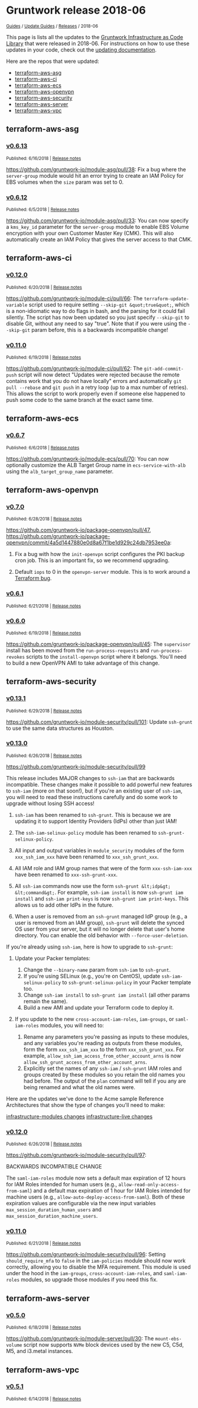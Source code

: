 
# Gruntwork release 2018-06

<p style={{marginTop: "-25px"}}><small><a href="/guides">Guides</a> / <a href="/guides/stay-up-to-date">Update Guides</a> / <a href="/guides/stay-up-to-date/releases">Releases</a> / 2018-06</small></p>

This page is lists all the updates to the [Gruntwork Infrastructure as Code
Library](https://gruntwork.io/infrastructure-as-code-library/) that were released in 2018-06. For instructions
on how to use these updates in your code, check out the [updating
documentation](/library/stay-up-to-date/updating).

Here are the repos that were updated:

- [terraform-aws-asg](#terraform-aws-asg)
- [terraform-aws-ci](#terraform-aws-ci)
- [terraform-aws-ecs](#terraform-aws-ecs)
- [terraform-aws-openvpn](#terraform-aws-openvpn)
- [terraform-aws-security](#terraform-aws-security)
- [terraform-aws-server](#terraform-aws-server)
- [terraform-aws-vpc](#terraform-aws-vpc)


## terraform-aws-asg


### [v0.6.13](https://github.com/gruntwork-io/terraform-aws-asg/releases/tag/v0.6.13)

<p style={{marginTop: "-20px", marginBottom: "10px"}}>
  <small>Published: 6/16/2018 | <a href="https://github.com/gruntwork-io/terraform-aws-asg/releases/tag/v0.6.13">Release notes</a></small>
</p>

<div style={{"overflow":"hidden","textOverflow":"ellipsis","display":"-webkit-box","WebkitLineClamp":10,"lineClamp":10,"WebkitBoxOrient":"vertical"}}>

  https://github.com/gruntwork-io/module-asg/pull/38: Fix a bug where the `server-group` module would hit an error trying to create an IAM Policy for EBS volumes when the `size` param was set to 0.

</div>


### [v0.6.12](https://github.com/gruntwork-io/terraform-aws-asg/releases/tag/v0.6.12)

<p style={{marginTop: "-20px", marginBottom: "10px"}}>
  <small>Published: 6/5/2018 | <a href="https://github.com/gruntwork-io/terraform-aws-asg/releases/tag/v0.6.12">Release notes</a></small>
</p>

<div style={{"overflow":"hidden","textOverflow":"ellipsis","display":"-webkit-box","WebkitLineClamp":10,"lineClamp":10,"WebkitBoxOrient":"vertical"}}>

  https://github.com/gruntwork-io/module-asg/pull/33: You can now specify a `kms_key_id` parameter for the `server-group` module to enable EBS Volume encryption with your own Customer Master Key (CMK). This will also automatically create an IAM Policy that gives the server access to that CMK.

</div>



## terraform-aws-ci


### [v0.12.0](https://github.com/gruntwork-io/terraform-aws-ci/releases/tag/v0.12.0)

<p style={{marginTop: "-20px", marginBottom: "10px"}}>
  <small>Published: 6/20/2018 | <a href="https://github.com/gruntwork-io/terraform-aws-ci/releases/tag/v0.12.0">Release notes</a></small>
</p>

<div style={{"overflow":"hidden","textOverflow":"ellipsis","display":"-webkit-box","WebkitLineClamp":10,"lineClamp":10,"WebkitBoxOrient":"vertical"}}>

  https://github.com/gruntwork-io/module-ci/pull/66: The `terraform-update-variable` script used to require setting `--skip-git &quot;true&quot;`, which is a non-idiomatic way to do flags in bash, and the parsing for it could fail silently. The script has now been updated so you just specify `--skip-git` to disable Git, without any need to say &quot;true&quot;. Note that if you were using the `--skip-git` param before, this is a backwards incompatible change!

</div>


### [v0.11.0](https://github.com/gruntwork-io/terraform-aws-ci/releases/tag/v0.11.0)

<p style={{marginTop: "-20px", marginBottom: "10px"}}>
  <small>Published: 6/19/2018 | <a href="https://github.com/gruntwork-io/terraform-aws-ci/releases/tag/v0.11.0">Release notes</a></small>
</p>

<div style={{"overflow":"hidden","textOverflow":"ellipsis","display":"-webkit-box","WebkitLineClamp":10,"lineClamp":10,"WebkitBoxOrient":"vertical"}}>

  https://github.com/gruntwork-io/module-ci/pull/62: The `git-add-commit-push` script will now detect &quot;Updates were rejected because the remote contains work that you do not have locally&quot; errors and automatically `git pull --rebase` and `git push` in a retry loop (up to a max number of retries). This allows the script to work properly even if someone else happened to push some code to the same branch at the exact same time.

</div>



## terraform-aws-ecs


### [v0.6.7](https://github.com/gruntwork-io/terraform-aws-ecs/releases/tag/v0.6.7)

<p style={{marginTop: "-20px", marginBottom: "10px"}}>
  <small>Published: 6/6/2018 | <a href="https://github.com/gruntwork-io/terraform-aws-ecs/releases/tag/v0.6.7">Release notes</a></small>
</p>

<div style={{"overflow":"hidden","textOverflow":"ellipsis","display":"-webkit-box","WebkitLineClamp":10,"lineClamp":10,"WebkitBoxOrient":"vertical"}}>

  https://github.com/gruntwork-io/module-ecs/pull/70: You can now optionally customize the ALB Target Group name in `ecs-service-with-alb` using the `alb_target_group_name` parameter.

</div>



## terraform-aws-openvpn


### [v0.7.0](https://github.com/gruntwork-io/terraform-aws-openvpn/releases/tag/v0.7.0)

<p style={{marginTop: "-20px", marginBottom: "10px"}}>
  <small>Published: 6/28/2018 | <a href="https://github.com/gruntwork-io/terraform-aws-openvpn/releases/tag/v0.7.0">Release notes</a></small>
</p>

<div style={{"overflow":"hidden","textOverflow":"ellipsis","display":"-webkit-box","WebkitLineClamp":10,"lineClamp":10,"WebkitBoxOrient":"vertical"}}>

  https://github.com/gruntwork-io/package-openvpn/pull/47, https://github.com/gruntwork-io/package-openvpn/commit/4a5d1447880e0d8a67f1be1d929c24db7953ee0a:

1. Fix a bug with how the `init-openvpn` script configures the PKI backup cron job. This is an important fix, so we recommend upgrading.

1. Default `iops` to 0 in the `openvpn-server` module. This is to work around a [Terraform bug](https://github.com/terraform-providers/terraform-provider-aws/issues/4002).

</div>


### [v0.6.1](https://github.com/gruntwork-io/terraform-aws-openvpn/releases/tag/v0.6.1)

<p style={{marginTop: "-20px", marginBottom: "10px"}}>
  <small>Published: 6/21/2018 | <a href="https://github.com/gruntwork-io/terraform-aws-openvpn/releases/tag/v0.6.1">Release notes</a></small>
</p>

<div style={{"overflow":"hidden","textOverflow":"ellipsis","display":"-webkit-box","WebkitLineClamp":10,"lineClamp":10,"WebkitBoxOrient":"vertical"}}>

  

</div>


### [v0.6.0](https://github.com/gruntwork-io/terraform-aws-openvpn/releases/tag/v0.6.0)

<p style={{marginTop: "-20px", marginBottom: "10px"}}>
  <small>Published: 6/19/2018 | <a href="https://github.com/gruntwork-io/terraform-aws-openvpn/releases/tag/v0.6.0">Release notes</a></small>
</p>

<div style={{"overflow":"hidden","textOverflow":"ellipsis","display":"-webkit-box","WebkitLineClamp":10,"lineClamp":10,"WebkitBoxOrient":"vertical"}}>

  https://github.com/gruntwork-io/package-openvpn/pull/45: The `supervisor` install has been moved from the `run-process-requests` and `run-process-revokes` scripts to the `install-openvpn` script where it belongs. You&apos;ll need to build a new OpenVPN AMI to take advantage of this change.

</div>



## terraform-aws-security


### [v0.13.1](https://github.com/gruntwork-io/terraform-aws-security/releases/tag/v0.13.1)

<p style={{marginTop: "-20px", marginBottom: "10px"}}>
  <small>Published: 6/29/2018 | <a href="https://github.com/gruntwork-io/terraform-aws-security/releases/tag/v0.13.1">Release notes</a></small>
</p>

<div style={{"overflow":"hidden","textOverflow":"ellipsis","display":"-webkit-box","WebkitLineClamp":10,"lineClamp":10,"WebkitBoxOrient":"vertical"}}>

  https://github.com/gruntwork-io/module-security/pull/101: Update `ssh-grunt` to use the same data structures as Houston.

</div>


### [v0.13.0](https://github.com/gruntwork-io/terraform-aws-security/releases/tag/v0.13.0)

<p style={{marginTop: "-20px", marginBottom: "10px"}}>
  <small>Published: 6/26/2018 | <a href="https://github.com/gruntwork-io/terraform-aws-security/releases/tag/v0.13.0">Release notes</a></small>
</p>

<div style={{"overflow":"hidden","textOverflow":"ellipsis","display":"-webkit-box","WebkitLineClamp":10,"lineClamp":10,"WebkitBoxOrient":"vertical"}}>

  https://github.com/gruntwork-io/module-security/pull/99


This release includes MAJOR changes to `ssh-iam` that are backwards incompatible. These changes make it possible to add powerful new features to `ssh-iam` (more on that soon!), but if you&apos;re an existing user of `ssh-iam`, you will need to read these instructions carefully and do some work to upgrade without losing SSH access!


1. `ssh-iam` has been renamed to `ssh-grunt`. This is because we are updating it to support Identity Providers (IdPs) other than just IAM!

1. The `ssh-iam-selinux-policy` module has been renamed to `ssh-grunt-selinux-policy`.

1. All input and output variables in `module_security` modules of the form `xxx_ssh_iam_xxx` have been renamed to `xxx_ssh_grunt_xxx`.

1. All IAM role and IAM group names that were of the form `xxx-ssh-iam-xxx` have been renamed to `xxx-ssh-grunt-xxx`.

1. All `ssh-iam` commands now use the form `ssh-grunt &lt;idp&gt; &lt;command&gt;`. For example, `ssh-iam install` is now `ssh-grunt iam install` and `ssh-iam print-keys` is now `ssh-grunt iam print-keys`. This allows us to add other IdPs in the future.

1. When a user is removed from an `ssh-grunt` managed IdP group (e.g., a user is removed from an IAM group), `ssh-grunt` will delete the synced OS user from your server, but it will no longer delete that user&apos;s home directory. You can enable the old behavior with `--force-user-deletion`. 


If you&apos;re already using `ssh-iam`, here is how to upgrade to `ssh-grunt`:

1. Update your Packer templates:

    1. Change the `--binary-name` param from `ssh-iam` to `ssh-grunt`. 
    1. If you&apos;re using SELinux (e.g., you&apos;re on CentOS), update `ssh-iam-selinux-policy` to `ssh-grunt-selinux-policy` in your Packer template too. 
    1. Change `ssh-iam install` to `ssh-grunt iam install` (all other params remain the same).
    1. Build a new AMI and update your Terraform code to deploy it. 

1. If you update to the new `cross-account-iam-roles`, `iam-groups`, or `saml-iam-roles` modules, you will need to:
    1. Rename any parameters you&apos;re passing as inputs to these modules, and any variables you&apos;re reading as outputs from these modules, form the form `xxx_ssh_iam_xxx` to the form `xxx_ssh_grunt_xxx`. For example, `allow_ssh_iam_access_from_other_account_arns` is now `allow_ssh_grunt_access_from_other_account_arns`. 
    1. Explicitly set the names of any `ssh-iam` / `ssh-grunt` IAM roles and groups created by these modules so you retain the old names you had before. The output of the `plan` command will tell if you any are being renamed and what the old names were.


Here are the updates we&apos;ve done to the Acme sample Reference Architectures that show the type of changes you&apos;ll need to make:

[infrastructure-modules changes](https://github.com/gruntwork-io/infrastructure-modules-multi-account-acme/commit/922aa698b5f035e3af83c6ffd78804aed0192d01)
[infrastructure-live changes](https://github.com/gruntwork-io/infrastructure-live-multi-account-acme/commit/98204b60e1fed47cbaaf041772c67eaeb3d3f2ba)

</div>


### [v0.12.0](https://github.com/gruntwork-io/terraform-aws-security/releases/tag/v0.12.0)

<p style={{marginTop: "-20px", marginBottom: "10px"}}>
  <small>Published: 6/26/2018 | <a href="https://github.com/gruntwork-io/terraform-aws-security/releases/tag/v0.12.0">Release notes</a></small>
</p>

<div style={{"overflow":"hidden","textOverflow":"ellipsis","display":"-webkit-box","WebkitLineClamp":10,"lineClamp":10,"WebkitBoxOrient":"vertical"}}>

  https://github.com/gruntwork-io/module-security/pull/97:

BACKWARDS INCOMPATIBLE CHANGE

The `saml-iam-roles` module now sets a default max expiration of 12 hours for IAM Roles intended for human users (e.g., `allow-read-only-access-from-saml`) and a default max expiration of 1 hour for IAM Roles intended for machine users (e.g., `allow-auto-deploy-access-from-saml`). Both of these expiration values are configurable via the new input variables `max_session_duration_human_users` and `max_session_duration_machine_users`.

</div>


### [v0.11.0](https://github.com/gruntwork-io/terraform-aws-security/releases/tag/v0.11.0)

<p style={{marginTop: "-20px", marginBottom: "10px"}}>
  <small>Published: 6/21/2018 | <a href="https://github.com/gruntwork-io/terraform-aws-security/releases/tag/v0.11.0">Release notes</a></small>
</p>

<div style={{"overflow":"hidden","textOverflow":"ellipsis","display":"-webkit-box","WebkitLineClamp":10,"lineClamp":10,"WebkitBoxOrient":"vertical"}}>

  https://github.com/gruntwork-io/module-security/pull/96: Setting `should_require_mfa` to `false` in the `iam-policies` module should now work correctly, allowing you to disable the MFA requirement. This module is used under the hood in the `iam-groups`, `cross-account-iam-roles`, and `saml-iam-roles` modules, so upgrade those modules if you need this fix.

</div>



## terraform-aws-server


### [v0.5.0](https://github.com/gruntwork-io/terraform-aws-server/releases/tag/v0.5.0)

<p style={{marginTop: "-20px", marginBottom: "10px"}}>
  <small>Published: 6/18/2018 | <a href="https://github.com/gruntwork-io/terraform-aws-server/releases/tag/v0.5.0">Release notes</a></small>
</p>

<div style={{"overflow":"hidden","textOverflow":"ellipsis","display":"-webkit-box","WebkitLineClamp":10,"lineClamp":10,"WebkitBoxOrient":"vertical"}}>

  https://github.com/gruntwork-io/module-server/pull/30: The `mount-ebs-volume` script now supports `NVMe` block devices used by the new C5, C5d, M5, and i3.metal instances.

</div>



## terraform-aws-vpc


### [v0.5.1](https://github.com/gruntwork-io/terraform-aws-vpc/releases/tag/v0.5.1)

<p style={{marginTop: "-20px", marginBottom: "10px"}}>
  <small>Published: 6/14/2018 | <a href="https://github.com/gruntwork-io/terraform-aws-vpc/releases/tag/v0.5.1">Release notes</a></small>
</p>

<div style={{"overflow":"hidden","textOverflow":"ellipsis","display":"-webkit-box","WebkitLineClamp":10,"lineClamp":10,"WebkitBoxOrient":"vertical"}}>

  

</div>




<!-- ##DOCS-SOURCER-START
{
  "sourcePlugin": "releases",
  "hash": "6d36a88ff361b27e626e02905975a0cf"
}
##DOCS-SOURCER-END -->
